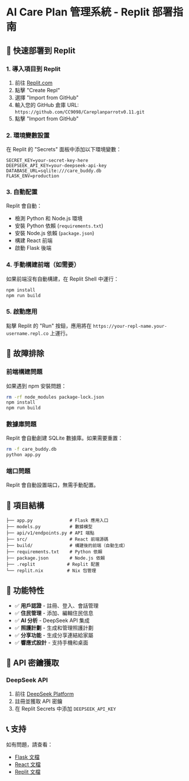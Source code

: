 # AI Care Plan 管理系統 - Replit 部署指南

## 🚀 快速部署到 Replit

### 1. 導入項目到 Replit

1. 前往 [Replit.com](https://replit.com)
2. 點擊 "Create Repl"
3. 選擇 "Import from GitHub"
4. 輸入您的 GitHub 倉庫 URL: `https://github.com/CC9098/Careplanparrotv0.11.git`
5. 點擊 "Import from GitHub"

### 2. 環境變數設置

在 Replit 的 "Secrets" 面板中添加以下環境變數：

```
SECRET_KEY=your-secret-key-here
DEEPSEEK_API_KEY=your-deepseek-api-key
DATABASE_URL=sqlite:///care_buddy.db
FLASK_ENV=production
```

### 3. 自動配置

Replit 會自動：
- 檢測 Python 和 Node.js 環境
- 安裝 Python 依賴 (`requirements.txt`)
- 安裝 Node.js 依賴 (`package.json`)
- 構建 React 前端
- 啟動 Flask 後端

### 4. 手動構建前端（如需要）

如果前端沒有自動構建，在 Replit Shell 中運行：

```bash
npm install
npm run build
```

### 5. 啟動應用

點擊 Replit 的 "Run" 按鈕，應用將在 `https://your-repl-name.your-username.repl.co` 上運行。

## 🔧 故障排除

### 前端構建問題
如果遇到 npm 安裝問題：
```bash
rm -rf node_modules package-lock.json
npm install
npm run build
```

### 數據庫問題
Replit 會自動創建 SQLite 數據庫。如果需要重置：
```bash
rm -f care_buddy.db
python app.py
```

### 端口問題
Replit 會自動設置端口，無需手動配置。

## 📁 項目結構

```
├── app.py              # Flask 應用入口
├── models.py           # 數據模型
├── api/v1/endpoints.py # API 端點
├── src/                # React 前端源碼
├── build/              # 構建後的前端（自動生成）
├── requirements.txt    # Python 依賴
├── package.json        # Node.js 依賴
├── .replit            # Replit 配置
└── replit.nix         # Nix 包管理
```

## 🎯 功能特性

- ✅ **用戶認證** - 註冊、登入、會話管理
- ✅ **住民管理** - 添加、編輯住民信息
- ✅ **AI 分析** - DeepSeek API 集成
- ✅ **照護計劃** - 生成和管理照護計劃
- ✅ **分享功能** - 生成分享連結給家屬
- ✅ **響應式設計** - 支持手機和桌面

## 🔑 API 密鑰獲取

### DeepSeek API
1. 前往 [DeepSeek Platform](https://platform.deepseek.com/)
2. 註冊並獲取 API 密鑰
3. 在 Replit Secrets 中添加 `DEEPSEEK_API_KEY`

## 📞 支持

如有問題，請查看：
- [Flask 文檔](https://flask.palletsprojects.com/)
- [React 文檔](https://react.dev/)
- [Replit 文檔](https://docs.replit.com/) 